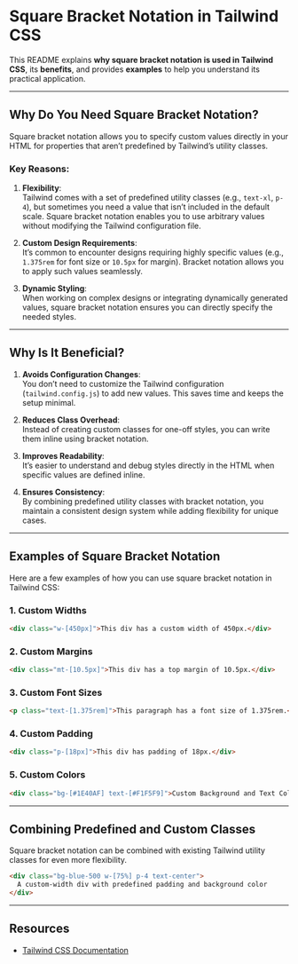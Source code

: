 # Square Bracket Notation in Tailwind CSS

This README explains **why square bracket notation is used in Tailwind CSS**, its **benefits**, and provides **examples** to help you understand its practical application.

---

## Why Do You Need Square Bracket Notation?

Square bracket notation allows you to specify custom values directly in your HTML for properties that aren’t predefined by Tailwind’s utility classes.

### Key Reasons:

1. **Flexibility**:  
   Tailwind comes with a set of predefined utility classes (e.g., `text-xl`, `p-4`), but sometimes you need a value that isn’t included in the default scale. Square bracket notation enables you to use arbitrary values without modifying the Tailwind configuration file.

2. **Custom Design Requirements**:  
   It’s common to encounter designs requiring highly specific values (e.g., `1.375rem` for font size or `10.5px` for margin). Bracket notation allows you to apply such values seamlessly.

3. **Dynamic Styling**:  
   When working on complex designs or integrating dynamically generated values, square bracket notation ensures you can directly specify the needed styles.

---

## Why Is It Beneficial?

1. **Avoids Configuration Changes**:  
   You don’t need to customize the Tailwind configuration (`tailwind.config.js`) to add new values. This saves time and keeps the setup minimal.

2. **Reduces Class Overhead**:  
   Instead of creating custom classes for one-off styles, you can write them inline using bracket notation.

3. **Improves Readability**:  
   It’s easier to understand and debug styles directly in the HTML when specific values are defined inline.

4. **Ensures Consistency**:  
   By combining predefined utility classes with bracket notation, you maintain a consistent design system while adding flexibility for unique cases.

---

## Examples of Square Bracket Notation

Here are a few examples of how you can use square bracket notation in Tailwind CSS:

### 1. Custom Widths

```html
<div class="w-[450px]">This div has a custom width of 450px.</div>
```

### 2. Custom Margins

```html
<div class="mt-[10.5px]">This div has a top margin of 10.5px.</div>
```

### 3. Custom Font Sizes

```html
<p class="text-[1.375rem]">This paragraph has a font size of 1.375rem.</p>
```

### 4. Custom Padding

```html
<div class="p-[18px]">This div has padding of 18px.</div>
```

### 5. Custom Colors

```html
<div class="bg-[#1E40AF] text-[#F1F5F9]">Custom Background and Text Colors</div>
```

---

## Combining Predefined and Custom Classes

Square bracket notation can be combined with existing Tailwind utility classes for even more flexibility.

```html
<div class="bg-blue-500 w-[75%] p-4 text-center">
  A custom-width div with predefined padding and background color
</div>
```

---

## Resources

- [Tailwind CSS Documentation](https://tailwindcss.com/docs)

